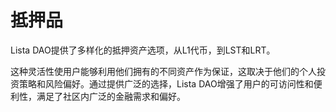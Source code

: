 # 抵押品

Lista DAO提供了多样化的抵押资产选项，从L1代币，到LST和LRT。

这种灵活性使用户能够利用他们拥有的不同资产作为保证，这取决于他们的个人投资策略和风险偏好。通过提供广泛的选择，Lista DAO增强了用户的可访问性和便利性，满足了社区内广泛的金融需求和偏好。